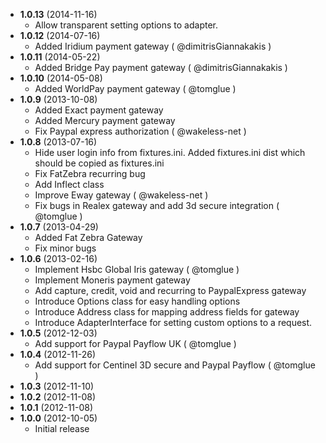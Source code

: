 * __1.0.13__ (2014-11-16)
  * Allow transparent setting options to adapter.
* __1.0.12__ (2014-07-16)
  * Added Iridium payment gateway ( @dimitrisGiannakakis )
* __1.0.11__ (2014-05-22)
  * Added Bridge Pay payment gateway ( @dimitrisGiannakakis )
* __1.0.10__ (2014-05-08)
  * Added WorldPay payment gateway ( @tomglue )
* __1.0.9__ (2013-10-08)
  * Added Exact payment gateway
  * Added Mercury payment gateway
  * Fix Paypal express authorization ( @wakeless-net )
* __1.0.8__ (2013-07-16)
  * Hide user login info from fixtures.ini. Added fixtures.ini dist which should be copied as fixtures.ini
  * Fix FatZebra recurring bug
  * Add Inflect class
  * Improve Eway gateway ( @wakeless-net )
  * Fix bugs in Realex gateway and add 3d secure integration ( @tomglue )
* __1.0.7__ (2013-04-29)
  * Added Fat Zebra Gateway
  * Fix minor bugs
* __1.0.6__ (2013-02-16)
  * Implement Hsbc Global Iris gateway ( @tomglue )
  * Implement Moneris payment gateway
  * Add capture, credit, void and recurring to PaypalExpress gateway
  * Introduce Options class for easy handling options
  * Introduce Address class for mapping address fields for gateway
  * Introduce AdapterInterface for setting custom options to a request.
* __1.0.5__ (2012-12-03)
  * Add support for Paypal Payflow UK ( @tomglue )
* __1.0.4__ (2012-11-26)
  * Add support for Centinel 3D secure and Paypal Payflow ( @tomglue )
* __1.0.3__ (2012-11-10)
* __1.0.2__ (2012-11-08)
* __1.0.1__ (2012-11-08)
* __1.0.0__ (2012-10-05)
  * Initial release
